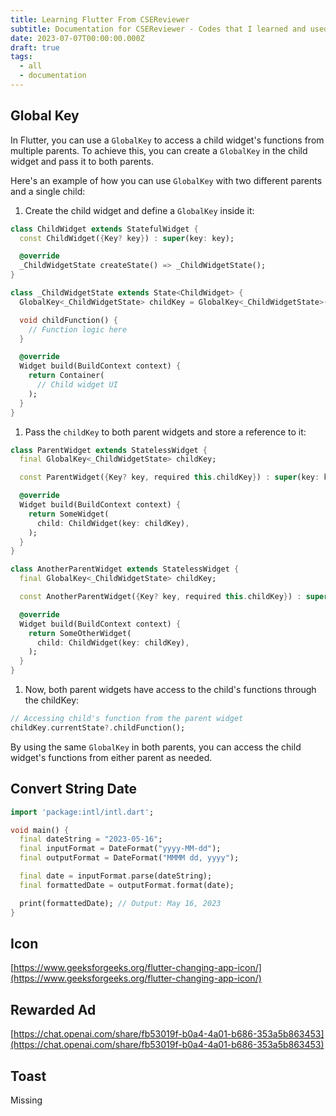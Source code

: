 ```yaml
---
title: Learning Flutter From CSEReviewer
subtitle: Documentation for CSEReviewer - Codes that I learned and used in this project. Mostly with the help of ChatGPT.
date: 2023-07-07T00:00:00.000Z
draft: true
tags:
  - all
  - documentation
---
```


## Global Key

In Flutter, you can use a `GlobalKey` to access a child widget's functions from multiple parents. To achieve this, you can create a `GlobalKey` in the child widget and pass it to both parents.

Here's an example of how you can use `GlobalKey` with two different parents and a single child:

1. Create the child widget and define a `GlobalKey` inside it:

```dart
class ChildWidget extends StatefulWidget {
  const ChildWidget({Key? key}) : super(key: key);

  @override
  _ChildWidgetState createState() => _ChildWidgetState();
}

class _ChildWidgetState extends State<ChildWidget> {
  GlobalKey<_ChildWidgetState> childKey = GlobalKey<_ChildWidgetState>();

  void childFunction() {
    // Function logic here
  }

  @override
  Widget build(BuildContext context) {
    return Container(
      // Child widget UI
    );
  }
}
```

1. Pass the `childKey` to both parent widgets and store a reference to it:

```dart
class ParentWidget extends StatelessWidget {
  final GlobalKey<_ChildWidgetState> childKey;

  const ParentWidget({Key? key, required this.childKey}) : super(key: key);

  @override
  Widget build(BuildContext context) {
    return SomeWidget(
      child: ChildWidget(key: childKey),
    );
  }
}

class AnotherParentWidget extends StatelessWidget {
  final GlobalKey<_ChildWidgetState> childKey;

  const AnotherParentWidget({Key? key, required this.childKey}) : super(key: key);

  @override
  Widget build(BuildContext context) {
    return SomeOtherWidget(
      child: ChildWidget(key: childKey),
    );
  }
}
```

1. Now, both parent widgets have access to the child's functions through the childKey:

```dart
// Accessing child's function from the parent widget
childKey.currentState?.childFunction();
```

By using the same `GlobalKey` in both parents, you can access the child widget's functions from either parent as needed.

## Convert String Date

```dart
import 'package:intl/intl.dart';

void main() {
  final dateString = "2023-05-16";
  final inputFormat = DateFormat("yyyy-MM-dd");
  final outputFormat = DateFormat("MMMM dd, yyyy");

  final date = inputFormat.parse(dateString);
  final formattedDate = outputFormat.format(date);

  print(formattedDate); // Output: May 16, 2023
}
```

## Icon

[https://www.geeksforgeeks.org/flutter-changing-app-icon/](https://www.geeksforgeeks.org/flutter-changing-app-icon/)

## Rewarded Ad

[https://chat.openai.com/share/fb53019f-b0a4-4a01-b686-353a5b863453](https://chat.openai.com/share/fb53019f-b0a4-4a01-b686-353a5b863453)

## Toast

Missing
